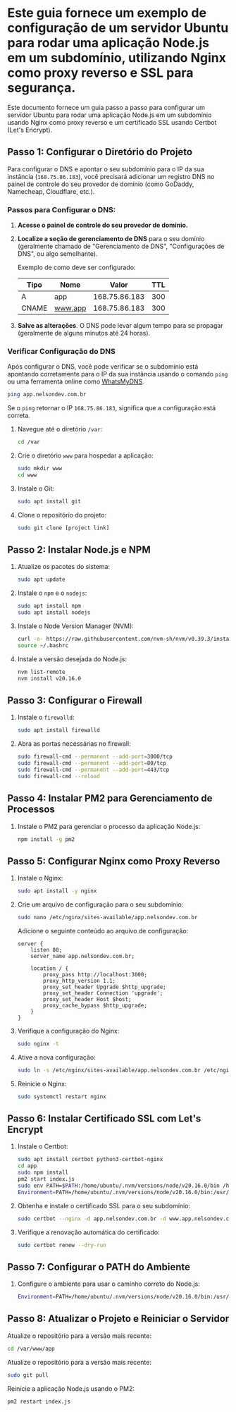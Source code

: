 # Este guia fornece um exemplo de configuração de um servidor Ubuntu para rodar uma aplicação Node.js em um subdomínio, utilizando Nginx como proxy reverso e SSL para segurança.

Este documento fornece um guia passo a passo para configurar um servidor Ubuntu para rodar uma aplicação Node.js em um subdomínio usando Nginx como proxy reverso e um certificado SSL usando Certbot (Let's Encrypt).

## Passo 1: Configurar o Diretório do Projeto

Para configurar o DNS e apontar o seu subdomínio para o IP da sua instância (`168.75.86.183`), você precisará adicionar um registro DNS no painel de controle do seu provedor de domínio (como GoDaddy, Namecheap, Cloudflare, etc.).

### Passos para Configurar o DNS:

1. **Acesse o painel de controle do seu provedor de domínio.**
   
2. **Localize a seção de gerenciamento de DNS** para o seu domínio (geralmente chamado de "Gerenciamento de DNS", "Configurações de DNS", ou algo semelhante).

   Exemplo de como deve ser configurado:
   
   | Tipo | Nome | Valor         | TTL  |
   |------|------|---------------|------|
   | A    | app  | 168.75.86.183 | 300  |
   | CNAME    | www.app  | 168.75.86.183 | 300  |

5. **Salve as alterações**. O DNS pode levar algum tempo para se propagar (geralmente de alguns minutos até 24 horas).

### Verificar Configuração do DNS

Após configurar o DNS, você pode verificar se o subdomínio está apontando corretamente para o IP da sua instância usando o comando `ping` ou uma ferramenta online como [WhatsMyDNS](https://www.whatsmydns.net/).

```bash
ping app.nelsondev.com.br
```

Se o `ping` retornar o IP `168.75.86.183`, significa que a configuração está correta.

1. Navegue até o diretório `/var`:
   ```bash
   cd /var
   ```

2. Crie o diretório `www` para hospedar a aplicação:
   ```bash
   sudo mkdir www
   cd www
   ```

3. Instale o Git:
   ```bash
   sudo apt install git
   ```

4. Clone o repositório do projeto:
   ```bash
   sudo git clone [project link]
   ```

## Passo 2: Instalar Node.js e NPM

1. Atualize os pacotes do sistema:
   ```bash
   sudo apt update
   ```

2. Instale o `npm` e o `nodejs`:
   ```bash
   sudo apt install npm
   sudo apt install nodejs
   ```

3. Instale o Node Version Manager (NVM):
   ```bash
   curl -o- https://raw.githubusercontent.com/nvm-sh/nvm/v0.39.3/install.sh | bash
   source ~/.bashrc
   ```

4. Instale a versão desejada do Node.js:
   ```bash
   nvm list-remote
   nvm install v20.16.0
   ```

## Passo 3: Configurar o Firewall

1. Instale o `firewalld`:
   ```bash
   sudo apt install firewalld
   ```

2. Abra as portas necessárias no firewall:
   ```bash
   sudo firewall-cmd --permanent --add-port=3000/tcp
   sudo firewall-cmd --permanent --add-port=80/tcp
   sudo firewall-cmd --permanent --add-port=443/tcp
   sudo firewall-cmd --reload
   ```

## Passo 4: Instalar PM2 para Gerenciamento de Processos

1. Instale o PM2 para gerenciar o processo da aplicação Node.js:
   ```bash
   npm install -g pm2
   ```

## Passo 5: Configurar Nginx como Proxy Reverso

1. Instale o Nginx:
   ```bash
   sudo apt install -y nginx
   ```

2. Crie um arquivo de configuração para o seu subdomínio:
   ```bash
   sudo nano /etc/nginx/sites-available/app.nelsondev.com.br
   ```

   Adicione o seguinte conteúdo ao arquivo de configuração:

   ```nginx
   server {
       listen 80;
       server_name app.nelsondev.com.br;

       location / {
           proxy_pass http://localhost:3000;
           proxy_http_version 1.1;
           proxy_set_header Upgrade $http_upgrade;
           proxy_set_header Connection 'upgrade';
           proxy_set_header Host $host;
           proxy_cache_bypass $http_upgrade;
       }
   }
   ```

3. Verifique a configuração do Nginx:
   ```bash
   sudo nginx -t
   ```

4. Ative a nova configuração:
   ```bash
   sudo ln -s /etc/nginx/sites-available/app.nelsondev.com.br /etc/nginx/sites-enabled/
   ```

5. Reinicie o Nginx:
   ```bash
   sudo systemctl restart nginx
   ```

## Passo 6: Instalar Certificado SSL com Let's Encrypt

1. Instale o Certbot:
   ```bash
   sudo apt install certbot python3-certbot-nginx
   cd app
   sudo npm install
   pm2 start index.js
   sudo env PATH=$PATH:/home/ubuntu/.nvm/versions/node/v20.16.0/bin /home/ubuntu/.nvm/versions/node/v20.16.0/lib/node_modules/pm2/bin/pm2 startup systemd -u ubun
   Environment=PATH=/home/ubuntu/.nvm/versions/node/v20.16.0/bin:/usr/local/sbin:/usr/local/bin:/usr/sbin:/usr/bin:/sbin:/bin:/usr/games:/usr/local/games:/snap/bin:/home/ubuntu/.nvm/versions/node/v20.16.0/bin:/bin:/usr/local/sbin:/usr/local/bin:/usr/sbin:/usr/bin
   ```

2. Obtenha e instale o certificado SSL para o seu subdomínio:
   ```bash
   sudo certbot --nginx -d app.nelsondev.com.br -d www.app.nelsondev.com.br
   ```

3. Verifique a renovação automática do certificado:
   ```bash
   sudo certbot renew --dry-run
   ```

## Passo 7: Configurar o PATH do Ambiente

1. Configure o ambiente para usar o caminho correto do Node.js:
   ```bash
   Environment=PATH=/home/ubuntu/.nvm/versions/node/v20.16.0/bin:/usr/local/sbin:/usr/local/bin:/usr/sbin:/usr/bin:/sbin:/bin:/usr/games:/usr/local/games:/snap/bin:/home/ubuntu/.nvm/versions/node/v20.16.0/bin:/bin:/usr/local/sbin:/usr/local/bin:/usr/sbin:/usr/bin
   ```
## Passo 8: Atualizar o Projeto e Reiniciar o Servidor 
Atualize o repositório para a versão mais recente:
````bash
cd /var/www/app
````
Atualize o repositório para a versão mais recente:
````bash
sudo git pull
````
Reinicie a aplicação Node.js usando o PM2:
````bash
pm2 restart index.js
````

